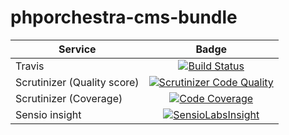 phporchestra-cms-bundle
=======================


| Service       | Badge         |
| ------------- |:-------------:|
| Travis | [![Build Status](https://magnum.travis-ci.com/itkg/phporchestra-cms-bundle.svg?token=jFMwikTSYoZgNjR86FGs&branch=master)](https://magnum.travis-ci.com/itkg/phporchestra-cms-bundle) |
| Scrutinizer (Quality score) | [![Scrutinizer Code Quality](https://scrutinizer-ci.com/g/itkg/phporchestra-cms-bundle/badges/quality-score.png?b=master&s=6f3015343f0b93dcd37f87327931ee7c625d7f6d)](https://scrutinizer-ci.com/g/itkg/phporchestra-cms-bundle/?branch=master) |
| Scrutinizer (Coverage) | [![Code Coverage](https://scrutinizer-ci.com/g/itkg/phporchestra-cms-bundle/badges/coverage.png?b=master&s=66a9c0490bedb3a77fdba5f1c4b1b1bf037687cc)](https://scrutinizer-ci.com/g/itkg/phporchestra-cms-bundle/?branch=master) |
| Sensio insight | [![SensioLabsInsight](https://insight.sensiolabs.com/projects/4f1d43a2-b6b4-431f-84c2-35671c4f62f2/big.png)](https://insight.sensiolabs.com/projects/4f1d43a2-b6b4-431f-84c2-35671c4f62f2) |
